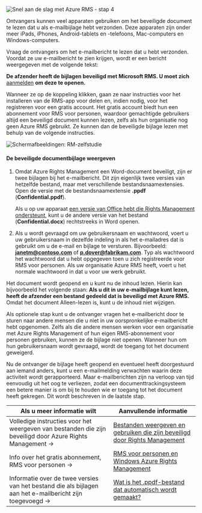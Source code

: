 ![Snel aan de slag met Azure RMS - stap 4](../media/AzRMS_QuickStartSteps4.PNG)

Ontvangers kunnen veel apparaten gebruiken om het beveiligde document te lezen dat u als e-mailbijlage hebt verzonden. Deze apparaten zijn onder meer iPads, iPhones, Android-tablets en -telefoons, Mac-computers en Windows-computers.

Vraag de ontvangers om het e-mailbericht te lezen dat u hebt verzonden. Voordat ze uw e-mailbericht te zien krijgen, wordt er een bericht weergegeven met de volgende tekst:

**De afzender heeft de bijlagen beveiligd met Microsoft RMS. U moet zich** [aanmelden](http://aka.ms/rms)
      **om deze te openen.**

Wanneer ze op de koppeling klikken, gaan ze naar instructies voor het installeren van de RMS-app voor delen en, indien nodig, voor het registreren voor een gratis account. Het gratis account biedt hun een abonnement voor RMS voor personen, waardoor gemachtigde gebruikers altijd een beveiligd document kunnen lezen, zelfs als hun organisatie nog geen Azure RMS gebruikt. Ze kunnen dan de beveiligde bijlage lezen met behulp van de volgende instructies.

![Schermafbeeldingen: RM-zelfstudie](../media/AzRMS_Tutorial_4_Screenshots.png)

#### De beveiligde documentbijlage weergeven

1.  Omdat Azure Rights Management een Word-document beveiligt, zijn er twee bijlagen bij het e-mailbericht. Dit zijn eigenlijk twee versies van hetzelfde bestand, maar met verschillende bestandsnaamextensies. Open de versie met de bestandsnaamextensie **.ppdf** (**Confidential.ppdf**).

    Als u op uw apparaat [een versie van Office hebt die Rights Management ondersteunt](https://technet.microsoft.com/library/dn655136.aspx), kunt u de andere versie van het bestand (**Confidential.docx**) rechtstreeks in Word openen.

2.  Als u wordt gevraagd om uw gebruikersnaam en wachtwoord, voert u uw gebruikersnaam in dezelfde indeling in als het e-mailadres dat is gebruikt om u de e-mail en bijlage te versturen. Bijvoorbeeld: **janetm@contoso.com** of **p.dover@fabrikam.com**. Typ als wachtwoord het wachtwoord dat u hebt opgegeven toen u zich registreerde voor RMS voor personen. Als uw organisatie Azure RMS heeft, voert u het normale wachtwoord in dat u voor uw werk gebruikt.

Het document wordt geopend en u kunt nu de inhoud lezen. Hierin kan bijvoorbeeld het volgende staan: **Als u dit in uw e-mailbijlage kunt lezen, heeft de afzender een bestand gedeeld dat is beveiligd met Azure RMS.** Omdat het document Alleen-lezen is, kunt u de inhoud niet wijzigen.

Als optionele stap kunt u de ontvanger vragen het e-mailbericht door te sturen naar andere mensen die u niet in uw oorspronkelijke e-mailbericht hebt opgenomen. Zelfs als die andere mensen werken voor een organisatie met Azure Rights Management of hun eigen RMS-abonnement voor personen gebruiken, kunnen ze de bijlage niet openen. Wanneer hun om hun gebruikersnaam wordt gevraagd, wordt de toegang tot het document geweigerd.

Nu de ontvanger de bijlage heeft geopend en eventueel heeft doorgestuurd aan iemand anders, kunt u een e-mailmelding verwachten waarin deze activiteit wordt gerapporteerd. Maar e-mailberichten zijn na verloop van tijd eenvoudig uit het oog te verliezen, zodat een documenttrackingsysteem een betere manier is om bij te houden wie er toegang tot het document heeft gekregen. Dit wordt beschreven in de laatste stap.

|Als u meer informatie wilt|Aanvullende informatie|
|--------------------------------|--------------------------|
|Volledige instructies voor het weergeven van bestanden die zijn beveiligd door Azure Rights Management   →|[Bestanden weergeven en gebruiken die zijn beveiligd door Rights Management](../rms-client/sharing-app-view-use-files.md)|
|Info over het gratis abonnement, RMS voor personen   →|[RMS voor personen en Windows Azure Rights Management](../understand-explore/rms-for-individuals.md)|
|Informatie over de twee versies van het bestand die als bijlagen aan het e-mailbericht zijn toegevoegd   →|[Wat is het .ppdf-bestand dat automatisch wordt gemaakt?](../rms-client/sharing-app-dialog-box.md)|



<!--HONumber=Apr16_HO3-->



